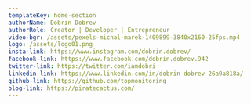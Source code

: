 ```yaml
---
templateKey: home-section
authorName: Dobrin Dobrev
authorRole: Creator | Developer | Entrepreneur
video-bgr: /assets/pexels-michal-marek-1409899-3840x2160-25fps.mp4
logo: /assets/logo01.png
insta-link: https://www.instagram.com/dobrin.dobrev/
facebook-link: https://www.facebook.com/dobrin.dobrev.942
twitter-link: https://twitter.com/iamdobri
linkedin-link: https://www.linkedin.com/in/dobrin-dobrev-26a9a818a/
github-link: https://github.com/topmonitoring
blog-link: https://piratecactus.com/
---
```

